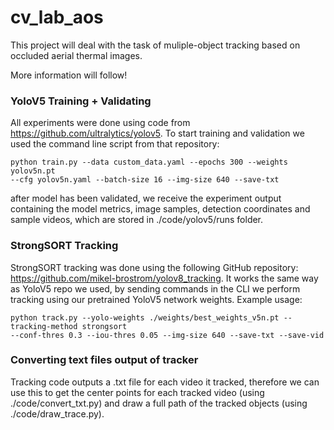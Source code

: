 # cv_lab_aos

This project will deal with the task of muliple-object tracking based on occluded aerial thermal images.

More information will follow!


### YoloV5 Training + Validating

All experiments were done using code from https://github.com/ultralytics/yolov5. 
To start training and validation we used the command line script from that repository:

    python train.py --data custom_data.yaml --epochs 300 --weights yolov5n.pt
    --cfg yolov5n.yaml --batch-size 16 --img-size 640 --save-txt

after model has been validated, we receive the experiment output containing the model metrics, image samples, detection coordinates and sample videos,
which are stored in ./code/yolov5/runs folder.

### StrongSORT Tracking

StrongSORT tracking was done using the following GitHub repository: https://github.com/mikel-brostrom/yolov8_tracking. 
It works the same way as YoloV5 repo we used, by sending commands in the CLI we perform tracking using our pretrained YoloV5 network weights.
Example usage: 

    python track.py --yolo-weights ./weights/best_weights_v5n.pt --tracking-method strongsort 
    --conf-thres 0.3 --iou-thres 0.05 --img-size 640 --save-txt --save-vid

### Converting text files output of tracker

Tracking code outputs a .txt file for each video it tracked,
therefore we can use this to get the center points for each tracked video (using ./code/convert_txt.py) 
and draw a full path of the tracked objects (using ./code/draw_trace.py).
